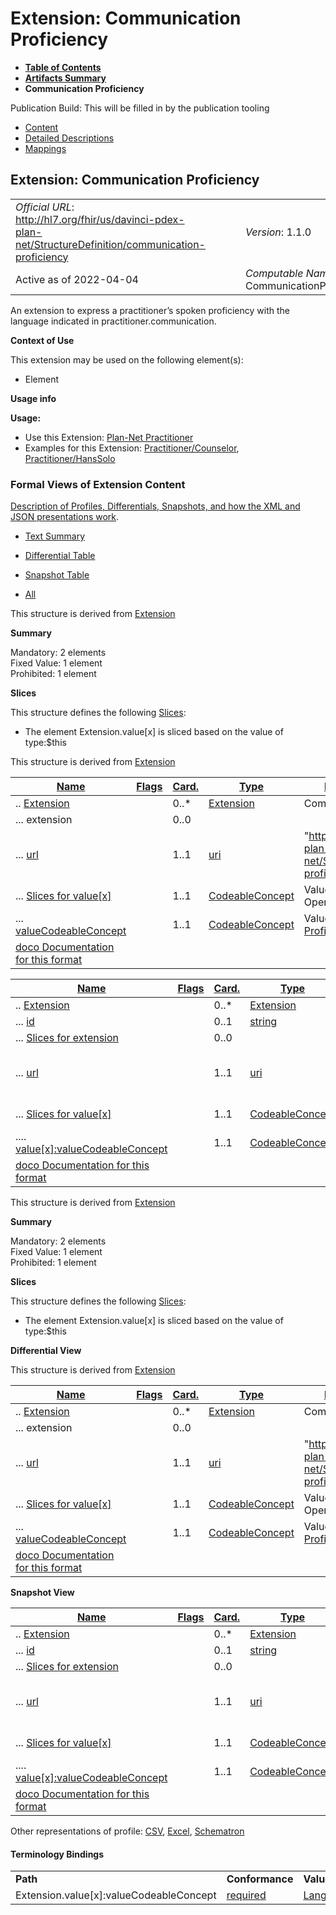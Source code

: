 # Extension: Communication Proficiency

* [**Table of Contents**](toc.html)
* [**Artifacts Summary**](artifacts.html)
* **Communication Proficiency**

Publication Build: This will be filled in by the publication tooling

* [Content](#)
* [Detailed Descriptions](StructureDefinition-communication-proficiency-definitions.html)
* [Mappings](StructureDefinition-communication-proficiency-mappings.html)

## Extension: Communication Proficiency

|  |  |  |  |  |
| --- | --- | --- | --- | --- |
| *Official URL*: http://hl7.org/fhir/us/davinci-pdex-plan-net/StructureDefinition/communication-proficiency | | | | *Version*: 1.1.0 |
| Active as of 2022-04-04 | | | | *Computable Name*: CommunicationProficiency |

An extension to express a practitioner’s spoken proficiency with the language indicated in practitioner.communication.

**Context of Use**

This extension may be used on the following element(s):

* Element

**Usage info**

**Usage:**

* Use this Extension: [Plan-Net Practitioner](StructureDefinition-plannet-Practitioner.html)
* Examples for this Extension: [Practitioner/Counselor](Practitioner-Counselor.html), [Practitioner/HansSolo](Practitioner-HansSolo.html)

### Formal Views of Extension Content

[Description of Profiles, Differentials, Snapshots, and how the XML and JSON presentations work](http://hl7.org/fhir/R4/profiling.html#representation).

* [Text Summary](#tabs-summ)
* [Differential Table](#tabs-diff)
* [Snapshot Table](#tabs-snap)

* [All](#tabs-all)

This structure is derived from [Extension](http://hl7.org/fhir/R4/extensibility.html#Extension)

**Summary**

Mandatory: 2 elements  
 Fixed Value: 1 element  
 Prohibited: 1 element

**Slices**

This structure defines the following [Slices](http://hl7.org/fhir/R4/profiling.html#slices):

* The element Extension.value[x] is sliced based on the value of type:$this

This structure is derived from [Extension](http://hl7.org/fhir/R4/extensibility.html#Extension)

| [Name](http://hl7.org/fhir/R4/formats.html#table "The logical name of the element") | [Flags](http://hl7.org/fhir/R4/formats.html#table "Information about the use of the element") | [Card.](http://hl7.org/fhir/R4/formats.html#table "Minimum and Maximum # of times the the element can appear in the instance") | [Type](http://hl7.org/fhir/R4/formats.html#table "Reference to the type of the element") | [Description & Constraints](http://hl7.org/fhir/R4/formats.html#table "Additional information about the element")[doco](http://hl7.org/fhir/R4/formats.html#table "Legend for this format") |
| --- | --- | --- | --- | --- |
| .. [Extension](StructureDefinition-communication-proficiency-definitions.html#Extension "An extension to express a practitioner’s spoken proficiency with the language indicated in practitioner.communication.") |  | 0..\* | [Extension](http://hl7.org/fhir/R4/extensibility.html#Extension) | Communication Proficiency |
| ... extension |  | 0..0 |  |  |
| ... [url](StructureDefinition-communication-proficiency-definitions.html#Extension.url) |  | 1..1 | [uri](http://hl7.org/fhir/R4/datatypes.html#uri) | "http://hl7.org/fhir/us/davinci-pdex-plan-net/StructureDefinition/communication-proficiency" |
| ... [Slices for value[x]](StructureDefinition-communication-proficiency-definitions.html#Extension.value[x]) |  | 1..1 | [CodeableConcept](http://hl7.org/fhir/R4/datatypes.html#CodeableConcept) | Value of extension Slice: Unordered, Open by type:$this |
| ... [valueCodeableConcept](StructureDefinition-communication-proficiency-definitions.html#Extension.valueCodeableConcept) |  | 1..1 | [CodeableConcept](http://hl7.org/fhir/R4/datatypes.html#CodeableConcept) | Value of extension Binding: [Language Proficiency VS](ValueSet-LanguageProficiencyVS.html) ([required](http://hl7.org/fhir/R4/terminologies.html#required "To be conformant, the concept in this element SHALL be from the specified value set.")) |
| [doco Documentation for this format](http://hl7.org/fhir/R4/formats.html#table "Legend for this format") | | | | |

| [Name](http://hl7.org/fhir/R4/formats.html#table "The logical name of the element") | [Flags](http://hl7.org/fhir/R4/formats.html#table "Information about the use of the element") | [Card.](http://hl7.org/fhir/R4/formats.html#table "Minimum and Maximum # of times the the element can appear in the instance") | [Type](http://hl7.org/fhir/R4/formats.html#table "Reference to the type of the element") | [Description & Constraints](http://hl7.org/fhir/R4/formats.html#table "Additional information about the element")[doco](http://hl7.org/fhir/R4/formats.html#table "Legend for this format") |
| --- | --- | --- | --- | --- |
| .. [Extension](StructureDefinition-communication-proficiency-definitions.html#Extension "An extension to express a practitioner’s spoken proficiency with the language indicated in practitioner.communication.") |  | 0..\* | [Extension](http://hl7.org/fhir/R4/extensibility.html#Extension) | Communication Proficiency |
| ... [id](StructureDefinition-communication-proficiency-definitions.html#Extension.id "Unique id for the element within a resource (for internal references). This may be any string value that does not contain spaces.") |  | 0..1 | [string](http://hl7.org/fhir/R4/datatypes.html#string) | Unique id for inter-element referencing |
| ... [Slices for extension](StructureDefinition-communication-proficiency-definitions.html#Extension.extension "An Extension") |  | 0..0 |  |  |
| ... [url](StructureDefinition-communication-proficiency-definitions.html#Extension.url "Source of the definition for the extension code - a logical name or a URL.") |  | 1..1 | [uri](http://hl7.org/fhir/R4/datatypes.html#uri) | "http://hl7.org/fhir/us/davinci-pdex-plan-net/StructureDefinition/communication-proficiency" |
| ... [Slices for value[x]](StructureDefinition-communication-proficiency-definitions.html#Extension.value[x] "Value of extension - must be one of a constrained set of the data types (see [Extensibility](http://hl7.org/fhir/R4/extensibility.html) for a list).") |  | 1..1 | [CodeableConcept](http://hl7.org/fhir/R4/datatypes.html#CodeableConcept) | Value of extension Slice: Unordered, Closed by type:$this |
| .... [value[x]:valueCodeableConcept](StructureDefinition-communication-proficiency-definitions.html#Extension.value[x]:valueCodeableConcept "Slice valueCodeableConcept: Value of extension - must be one of a constrained set of the data types (see [Extensibility](http://hl7.org/fhir/R4/extensibility.html) for a list).") |  | 1..1 | [CodeableConcept](http://hl7.org/fhir/R4/datatypes.html#CodeableConcept) | Value of extension Binding: [Language Proficiency VS](ValueSet-LanguageProficiencyVS.html) ([required](http://hl7.org/fhir/R4/terminologies.html#required "To be conformant, the concept in this element SHALL be from the specified value set.")) |
| [doco Documentation for this format](http://hl7.org/fhir/R4/formats.html#table "Legend for this format") | | | | |

This structure is derived from [Extension](http://hl7.org/fhir/R4/extensibility.html#Extension)

**Summary**

Mandatory: 2 elements  
 Fixed Value: 1 element  
 Prohibited: 1 element

**Slices**

This structure defines the following [Slices](http://hl7.org/fhir/R4/profiling.html#slices):

* The element Extension.value[x] is sliced based on the value of type:$this

**Differential View**

This structure is derived from [Extension](http://hl7.org/fhir/R4/extensibility.html#Extension)

| [Name](http://hl7.org/fhir/R4/formats.html#table "The logical name of the element") | [Flags](http://hl7.org/fhir/R4/formats.html#table "Information about the use of the element") | [Card.](http://hl7.org/fhir/R4/formats.html#table "Minimum and Maximum # of times the the element can appear in the instance") | [Type](http://hl7.org/fhir/R4/formats.html#table "Reference to the type of the element") | [Description & Constraints](http://hl7.org/fhir/R4/formats.html#table "Additional information about the element")[doco](http://hl7.org/fhir/R4/formats.html#table "Legend for this format") |
| --- | --- | --- | --- | --- |
| .. [Extension](StructureDefinition-communication-proficiency-definitions.html#Extension "An extension to express a practitioner’s spoken proficiency with the language indicated in practitioner.communication.") |  | 0..\* | [Extension](http://hl7.org/fhir/R4/extensibility.html#Extension) | Communication Proficiency |
| ... extension |  | 0..0 |  |  |
| ... [url](StructureDefinition-communication-proficiency-definitions.html#Extension.url) |  | 1..1 | [uri](http://hl7.org/fhir/R4/datatypes.html#uri) | "http://hl7.org/fhir/us/davinci-pdex-plan-net/StructureDefinition/communication-proficiency" |
| ... [Slices for value[x]](StructureDefinition-communication-proficiency-definitions.html#Extension.value[x]) |  | 1..1 | [CodeableConcept](http://hl7.org/fhir/R4/datatypes.html#CodeableConcept) | Value of extension Slice: Unordered, Open by type:$this |
| ... [valueCodeableConcept](StructureDefinition-communication-proficiency-definitions.html#Extension.valueCodeableConcept) |  | 1..1 | [CodeableConcept](http://hl7.org/fhir/R4/datatypes.html#CodeableConcept) | Value of extension Binding: [Language Proficiency VS](ValueSet-LanguageProficiencyVS.html) ([required](http://hl7.org/fhir/R4/terminologies.html#required "To be conformant, the concept in this element SHALL be from the specified value set.")) |
| [doco Documentation for this format](http://hl7.org/fhir/R4/formats.html#table "Legend for this format") | | | | |

**Snapshot View**

| [Name](http://hl7.org/fhir/R4/formats.html#table "The logical name of the element") | [Flags](http://hl7.org/fhir/R4/formats.html#table "Information about the use of the element") | [Card.](http://hl7.org/fhir/R4/formats.html#table "Minimum and Maximum # of times the the element can appear in the instance") | [Type](http://hl7.org/fhir/R4/formats.html#table "Reference to the type of the element") | [Description & Constraints](http://hl7.org/fhir/R4/formats.html#table "Additional information about the element")[doco](http://hl7.org/fhir/R4/formats.html#table "Legend for this format") |
| --- | --- | --- | --- | --- |
| .. [Extension](StructureDefinition-communication-proficiency-definitions.html#Extension "An extension to express a practitioner’s spoken proficiency with the language indicated in practitioner.communication.") |  | 0..\* | [Extension](http://hl7.org/fhir/R4/extensibility.html#Extension) | Communication Proficiency |
| ... [id](StructureDefinition-communication-proficiency-definitions.html#Extension.id "Unique id for the element within a resource (for internal references). This may be any string value that does not contain spaces.") |  | 0..1 | [string](http://hl7.org/fhir/R4/datatypes.html#string) | Unique id for inter-element referencing |
| ... [Slices for extension](StructureDefinition-communication-proficiency-definitions.html#Extension.extension "An Extension") |  | 0..0 |  |  |
| ... [url](StructureDefinition-communication-proficiency-definitions.html#Extension.url "Source of the definition for the extension code - a logical name or a URL.") |  | 1..1 | [uri](http://hl7.org/fhir/R4/datatypes.html#uri) | "http://hl7.org/fhir/us/davinci-pdex-plan-net/StructureDefinition/communication-proficiency" |
| ... [Slices for value[x]](StructureDefinition-communication-proficiency-definitions.html#Extension.value[x] "Value of extension - must be one of a constrained set of the data types (see [Extensibility](http://hl7.org/fhir/R4/extensibility.html) for a list).") |  | 1..1 | [CodeableConcept](http://hl7.org/fhir/R4/datatypes.html#CodeableConcept) | Value of extension Slice: Unordered, Closed by type:$this |
| .... [value[x]:valueCodeableConcept](StructureDefinition-communication-proficiency-definitions.html#Extension.value[x]:valueCodeableConcept "Slice valueCodeableConcept: Value of extension - must be one of a constrained set of the data types (see [Extensibility](http://hl7.org/fhir/R4/extensibility.html) for a list).") |  | 1..1 | [CodeableConcept](http://hl7.org/fhir/R4/datatypes.html#CodeableConcept) | Value of extension Binding: [Language Proficiency VS](ValueSet-LanguageProficiencyVS.html) ([required](http://hl7.org/fhir/R4/terminologies.html#required "To be conformant, the concept in this element SHALL be from the specified value set.")) |
| [doco Documentation for this format](http://hl7.org/fhir/R4/formats.html#table "Legend for this format") | | | | |

Other representations of profile: [CSV](StructureDefinition-communication-proficiency.csv), [Excel](StructureDefinition-communication-proficiency.xlsx), [Schematron](StructureDefinition-communication-proficiency.sch)

#### Terminology Bindings

|  |  |  |
| --- | --- | --- |
| **Path** | **Conformance** | **ValueSet** |
| Extension.value[x]:valueCodeableConcept | [required](http://hl7.org/fhir/R4/terminologies.html#required) | [LanguageProficiencyVS](ValueSet-LanguageProficiencyVS.html) |
